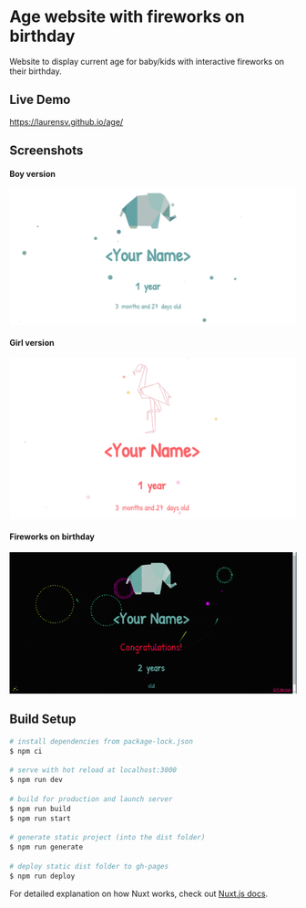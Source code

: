 # Age website with fireworks on birthday 
Website to display current age for baby/kids with interactive fireworks on their birthday.

## Live Demo
https://laurensv.github.io/age/

## Screenshots
#### Boy version
![Boy Version](docs/screenshot_boy.png?raw=true "Boy Version")
#### Girl version
![Girl Version](docs/screenshot_girl.png?raw=true "Girl Version")
#### Fireworks on birthday
![Fireworks on birthday](docs/screenshot_fireworks.gif?raw=true "Fireworks on birthday")

## Build Setup

```bash
# install dependencies from package-lock.json
$ npm ci

# serve with hot reload at localhost:3000
$ npm run dev

# build for production and launch server
$ npm run build
$ npm run start

# generate static project (into the dist folder)
$ npm run generate

# deploy static dist folder to gh-pages
$ npm run deploy

```

For detailed explanation on how Nuxt works, check out [Nuxt.js docs](https://nuxtjs.org).
